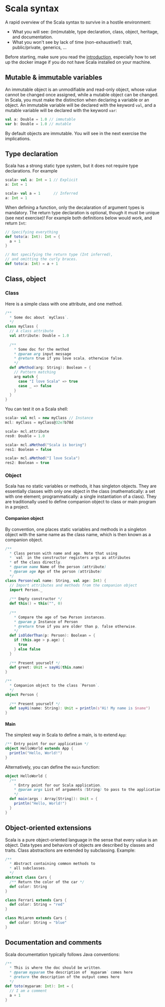 # Scala syntax

A rapid overview of the Scala syntax to survive in a hostile environment: 

- What you will see: (im)mutable, type declaration, class, object, heritage, and documentation. 
- What you won't see by lack of time (non-exhaustive!): trait, public/private, generics, ...

Before starting, make sure you read the [introduction](https://gitlab.in2p3.fr/MaitresNageurs/QuatreNages/Scala/blob/master/README.md), especially how to set up the docker image if you do not have Scala installed on your machine.

## Mutable & immutable variables

An immutable object is an unmodifiable and read-only object, whose value cannot be changed once assigned, while a mutable object can be changed. In Scala, you must make the distinction when declaring a variable or an object. An immutable variable will be declared with the keyword `val`, and a mutable variable will be declared with the keyword `var`:

```scala
val a: Double = 1.0 // immutable
var b: Double = 1.0 // mutable
```

By default objects are immutable. You will see in the next exercise the implications.

## Type declaration

Scala has a strong static type system, but it does not require type declarations. For example

```scala
scala> val a: Int = 1 // Explicit
a: Int = 1

scala> val a = 1      // Inferred
a: Int = 1
```

When defining a function, only the decalaration of argument types is mandatory. The return type declaration is optional, though it must be unique (see next exercise)! For example both definitions below would work, and return `Int`:

```scala
// Specifying everything
def toto(a: Int): Int = {
  a + 1
}

// Not specifying the return type (Int inferred), 
// and omitting the curly braces.
def toto(a: Int) = a + 1
```

## Class, object

### Class

Here is a simple class with one attribute, and one method.


```scala
/**
  * Some doc about `myClass`.
  */
class myClass {
  // A class attribute
  val attribute: Double = 1.0
	
  /**
    * Some doc for the method
    * @param arg input message
    * @return true if you love scala, otherwise false.
    */
  def aMethod(arg: String): Boolean = {
    // Pattern matching
    arg match {
      case "I love Scala" => true
      case _ => false
    }
  }
}
```

You can test it on a Scala shell:

```scala
scala> val mcl = new myClass // Instance
mcl: myClass = myClass@32e7b78d

scala> mcl.attribute
res0: Double = 1.0

scala> mcl.aMethod("Scala is boring")
res1: Boolean = false

scala> mcl.aMethod("I love Scala")
res2: Boolean = true
```

### Object

Scala has no static variables or methods, it has singleton objects. They are essentially classes with only one object in the class (mathematically: a set with one element; programmatically: a single instantiation of a class). They are traditionally used to define companion object to class or main program in a project.

#### Companion object

By convention, one places static variables and methods in a singleton object with the same name as the class name, which is then known as a companion object.

```scala
/**
  * Class person with name and age. Note that using
  * `val` in the constructor registers args as attributes
  * of the class directly.
  * @param name Name of the person (attribute)
  * @param age Age of the person (attribute)
  */
class Person(val name: String, val age: Int) {
  // Import attributes and methods from the companion object
  import Person._
  
  /** Empty constructor */
  def this() = this("", 0)
  
  /**
    * Compare the age of two Person instances.
    * @param p Instance of Person
    * @return true if you are older than p, false otherwise.
    */
  def isOlderThan(p: Person): Boolean = {
    if (this.age > p.age) {
      true
    } else false
  }
  
  /** Present yourself */
  def greet: Unit = sayHi(this.name)
}

/**
  * Companion object to the class `Person`.
  */
object Person {
  
  /** Present yourself */
  def sayHi(name: String): Unit = println(s"Hi! My name is $name")
}
```

#### Main

The simplest way in Scala to define a main, is to extend `App`:

```scala
/** Entry point for our application */
object HelloWorld extends App {
  println("Hello, World!")
}
```

Alternatively, you can define the `main` function:

```scala
object HelloWorld {
  /**
    * Entry point for our Scala application.
    * @param args List of arguments (String) to pass to the application.
    */
  def main(args : Array[String]): Unit = {
    println("Hello, World!")
  }
}
```

## Object-oriented extensions

Scala is a pure object-oriented language in the sense that every value is an object. Data types and behaviors of objects are described by classes and traits. Class abstractions are extended by subclassing. Example: 

```scala
/**
  * Abstract containing common methods to
  * all subclasses.
  */
abstract class Cars {
  /** Return the color of the car */
  def color: String
}

class Ferrari extends Cars {
  def color: String = "red"
}

class McLaren extends Cars {
  def color: String = "blue"
}
```

## Documentation and comments

Scala documentation typically follows Java conventions:

```scala
/**
  * This is where the doc should be written.
  * @param myparam the description of `myparam` comes here
  * @return the description of the output comes here
  */
def toto(myparam: Int): Int = {
  // I am a comment
  a + 1
}
```